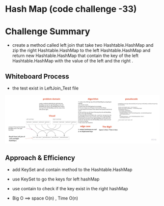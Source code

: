 # Hash Map (code challenge -33)

# Challenge Summary
<!-- Description of the challenge -->
* create a method called left join that take two Hashtable.HashMap and zip the right Hashtable.HashMap to the left Hashtable.HashMap and return new Hashtable.HashMap that contain the key of the left Hashtable.HashMap with the value of the left and the right .


## Whiteboard Process
<!-- Embedded whiteboard image -->
* the test exist in LeftJoin_Test file

![whiteBoard](./challenge33.jpg)

## Approach & Efficiency
<!-- What approach did you take? Why? What is the Big O space/time for this approach? -->
* add KeySet and contain method to the Hashtable.HashMap
* use KeySet to go the keys for left hashMap 
* use contain to check if the key exist in the right hashMap

* Big O ==>  space O(n)  , Time O(n)